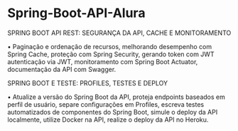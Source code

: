 # Spring-Boot-API-Alura

SPRING BOOT API REST: SEGURANÇA DA API, CACHE E MONITORAMENTO <p>
•	Paginação e ordenação de recursos, melhorando desempenho com Spring Cache, 
proteção com Spring Security, gerando token com JWT autenticação via JWT, monitoramento com Spring Boot Actuator, 
documentação da API com Swagger.

<p></p>
SPRING BOOT E TESTE: PROFILES, TESTES E DEPLOY<p></p>
•	Atualize a versão do Spring Boot da API, proteja endpoints baseados em perfil de usuário, 
separe configurações em Profiles, escreva testes automatizados de componentes do Spring Boot, 
simule o deploy da API localmente, utilize Docker na API, realize o deploy da API no Heroku.
